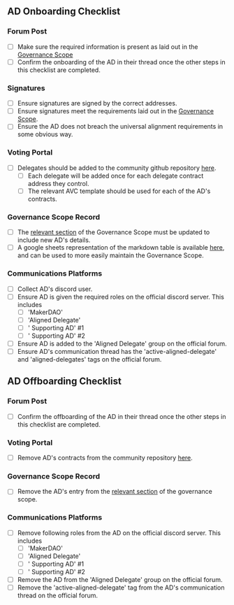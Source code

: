 
## AD Onboarding Checklist

### Forum Post
- [ ] Make sure the required information is present as laid out in the [Governance Scope](https://mips.makerdao.com/mips/details/MIP113#6-2-1-5)
- [ ] Confirm the onboarding of the AD in their thread once the other steps in this checklist are completed. 

### Signatures
- [ ] Ensure signatures are signed by the correct addresses.
- [ ] Ensure signatures meet the requirements laid out in the [Governance Scope](https://mips.makerdao.com/mips/details/MIP113#6-2-1-4).
- [ ] Ensure the AD does not breach the universal alignment requirements in some obvious way. 

### Voting Portal
- [ ] Delegates should be added to the community github repository [here](https://github.com/makerdao/community/tree/master/governance/delegates).
	- [ ] Each delegate will be added once for each delegate contract address they control.
	- [ ] The relevant AVC template should be used for each of the AD's contracts.

### Governance Scope Record
- [ ] The [relevant section](https://mips.makerdao.com/mips/details/MIP113#6-aligned-delegates-ads-) of the Governance Scope must be updated to include new AD's details.
- [ ] A google sheets representation of the markdown table is available [here](https://docs.google.com/spreadsheets/d/1QotVe_r49rzVOzVFHzlClK33ooJOgoKIHEQsXpgtdoo/edit#gid=61028070), and can be used to more easily maintain the Governance Scope.

### Communications Platforms
- [ ] Collect AD's discord user.
- [ ] Ensure AD is given the required roles on the official discord server. This includes
	- [ ] 'MakerDAO'
	- [ ] 'Aligned Delegate'
	- [ ] '<AVC> Supporting AD' #1
	- [ ] '<AVC> Supporting AD' #2
- [ ] Ensure AD is added to the 'Aligned Delegate' group on the official forum.
- [ ] Ensure AD's communication thread has the 'active-aligned-delegate' and 'aligned-delegates' tags on the official forum.

## AD Offboarding Checklist

### Forum Post
- [ ] Confirm the offboarding of the AD in their thread once the other steps in this checklist are completed. 

### Voting Portal
- [ ] Remove AD's contracts from the community repository [here](https://github.com/makerdao/community/tree/master/governance/delegates). 

### Governance Scope Record
- [ ] Remove the AD's entry from the [relevant section](https://mips.makerdao.com/mips/details/MIP113#6-aligned-delegates-ads-) of the governance scope. 

### Communications Platforms
- [ ] Remove following roles from the AD on the official discord server. This includes
	- [ ] 'MakerDAO'
	- [ ] 'Aligned Delegate'
	- [ ] '<AVC> Supporting AD' #1
	- [ ] '<AVC> Supporting AD' #2
- [ ] Remove the AD from the 'Aligned Delegate' group on the official forum.
- [ ] Remove the 'active-aligned-delegate' tag from the AD's communication thread on the official forum.
